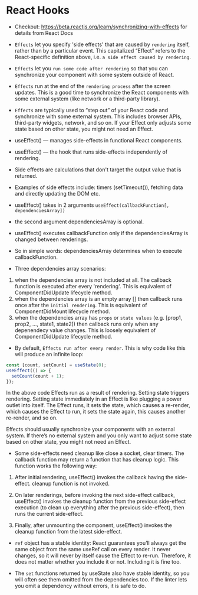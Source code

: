 # React Hooks

- Checkout: https://beta.reactjs.org/learn/synchronizing-with-effects for details from React Docs

- `Effects` let you specify 'side effects' that are caused by `rendering` itself, rather than by a particular event. This capitalized “Effect” refers to the React-specific definition above, i.e. `a side effect caused by rendering`.

- `Effects` let you `run some code after rendering` so that you can synchronize your component with some system outside of React.

- `Effects` run at the end of the `rendering process` after the screen updates. This is a good time to synchronize the React components with some external system (like network or a third-party library).

- `Effects` are typically used to “step out” of your React code and synchronize with some external system. This includes browser APIs, third-party widgets, network, and so on. If your Effect only adjusts some state based on other state, you might not need an Effect.

- useEffect() — manages side-effects in functional React components.
- useEffect() — the hook that runs side-effects independently of rendering.
- Side effects are calculations that don't target the output value that is returned.
- Examples of side effects include: timers (setTimeout()), fetching data and directly updating the DOM etc.
- useEffect() takes in 2 arguments `useEffect(callbackFunction[, dependenciesArray])`
- the second argument dependenciesArray is optional.
- useEffect() executes callbackFunction only if the dependenciesArray is changed between renderings.
- So in simple words: dependenciesArray determines when to execute callbackFunction.
- Three dependencies array scenarios:

1. when the dependencies array is not included at all. The callback function is executed after every 'rendering'. This is equivalent of ComponentDidUpdate lifecycle method.
2. when the dependencies array is an empty array [] then callback runs once after the `initial rendering`. This is equivalent of ComponentDidMount lifecycle method.
3. when the dependencies array has `props` or `state values` (e.g. [prop1, prop2, ..., state1, state2]) then callback runs only when any depenendecy value changes. This is loosely equivalent of ComponentDidUpdate lifecycle method.

- By default, `Effects run after every render`. This is why code like this will produce an infinite loop:

```jsx
const [count, setCount] = useState(0);
useEffect(() => {
  setCount(count + 1);
});
```

In the above code Effects run as a result of rendering. Setting state triggers rendering. Setting state immediately in an Effect is like plugging a power outlet into itself. The Effect runs, it sets the state, which causes a re-render, which causes the Effect to run, it sets the state again, this causes another re-render, and so on.

Effects should usually synchronize your components with an external system. If there’s no external system and you only want to adjust some state based on other state, you might not need an Effect.

- Some side-effects need cleanup like close a socket, clear timers. The callback function may return a function that has cleanup logic. This function works the following way:

1. After initial rendering, useEffect() invokes the callback having the side-effect. cleanup function is not invoked.

2. On later renderings, before invoking the next side-effect callback, useEffect() invokes the cleanup function from the previous side-effect execution (to clean up everything after the previous side-effect), then runs the current side-effect.

3. Finally, after unmounting the component, useEffect() invokes the cleanup function from the latest side-effect.

- `ref` object has a stable identity: React guarantees you’ll always get the same object from the same useRef call on every render. It never changes, so it will never by itself cause the Effect to re-run. Therefore, it does not matter whether you include it or not. Including it is fine too.

- The `set` functions returned by useState also have stable identity, so you will often see them omitted from the dependencies too. If the linter lets you omit a dependency without errors, it is safe to do.
